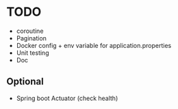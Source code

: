 # TODO
- coroutine
- Pagination
- Docker config + env variable for application.properties
- Unit testing
- Doc

## Optional
- Spring boot Actuator (check health)